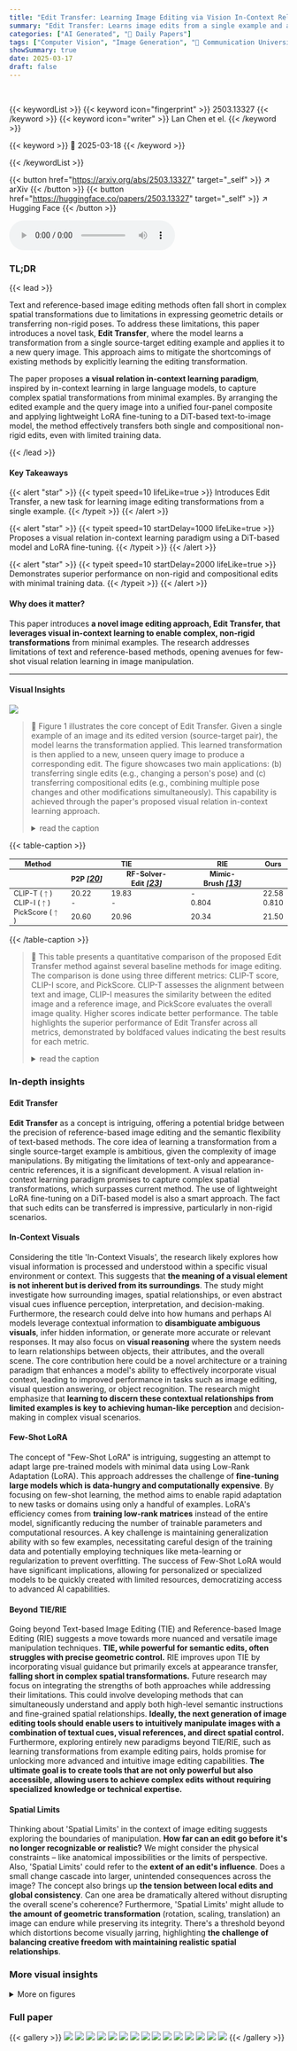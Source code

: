 ```yaml
---
title: "Edit Transfer: Learning Image Editing via Vision In-Context Relations"
summary: "Edit Transfer: Learns image edits from a single example and applies it to new images, surpassing text/reference-based methods!"
categories: ["AI Generated", "🤗 Daily Papers"]
tags: ["Computer Vision", "Image Generation", "🏢 Communication University of China",]
showSummary: true
date: 2025-03-17
draft: false
---
```


<br>

{{< keywordList >}}
{{< keyword icon="fingerprint" >}} 2503.13327 {{< /keyword >}}
{{< keyword icon="writer" >}} Lan Chen et el. {{< /keyword >}}
 
{{< keyword >}} 🤗 2025-03-18 {{< /keyword >}}
 
{{< /keywordList >}}

{{< button href="https://arxiv.org/abs/2503.13327" target="_self" >}}
↗ arXiv
{{< /button >}}
{{< button href="https://huggingface.co/papers/2503.13327" target="_self" >}}
↗ Hugging Face
{{< /button >}}



<audio controls>
    <source src="https://ai-paper-reviewer.com/2503.13327/podcast.wav" type="audio/wav">
    Your browser does not support the audio element.
</audio>


### TL;DR


{{< lead >}}

Text and reference-based image editing methods often fall short in complex spatial transformations due to limitations in expressing geometric details or transferring non-rigid poses. To address these limitations, this paper introduces a novel task, **Edit Transfer**, where the model learns a transformation from a single source-target editing example and applies it to a new query image. This approach aims to mitigate the shortcomings of existing methods by explicitly learning the editing transformation. 



The paper proposes **a visual relation in-context learning paradigm**, inspired by in-context learning in large language models, to capture complex spatial transformations from minimal examples. By arranging the edited example and the query image into a unified four-panel composite and applying lightweight LoRA fine-tuning to a DiT-based text-to-image model, the method effectively transfers both single and compositional non-rigid edits, even with limited training data.

{{< /lead >}}


#### Key Takeaways

{{< alert "star" >}}
{{< typeit speed=10 lifeLike=true >}} Introduces Edit Transfer, a new task for learning image editing transformations from a single example. {{< /typeit >}}
{{< /alert >}}

{{< alert "star" >}}
{{< typeit speed=10 startDelay=1000 lifeLike=true >}} Proposes a visual relation in-context learning paradigm using a DiT-based model and LoRA fine-tuning. {{< /typeit >}}
{{< /alert >}}

{{< alert "star" >}}
{{< typeit speed=10 startDelay=2000 lifeLike=true >}} Demonstrates superior performance on non-rigid and compositional edits with minimal training data. {{< /typeit >}}
{{< /alert >}}

#### Why does it matter?
This paper introduces **a novel image editing approach, Edit Transfer, that leverages visual in-context learning to enable complex, non-rigid transformations** from minimal examples. The research addresses limitations of text and reference-based methods, opening avenues for few-shot visual relation learning in image manipulation.

------
#### Visual Insights



![](https://arxiv.org/html/2503.13327/x2.png)

> 🔼 Figure 1 illustrates the core concept of Edit Transfer.  Given a single example of an image and its edited version (source-target pair), the model learns the transformation applied.  This learned transformation is then applied to a new, unseen query image to produce a corresponding edit.  The figure showcases two main applications: (b) transferring single edits (e.g., changing a person's pose) and (c) transferring compositional edits (e.g., combining multiple pose changes and other modifications simultaneously). This capability is achieved through the paper's proposed visual relation in-context learning approach.
> <details>
> <summary>read the caption</summary>
> Figure 1: Edit Transfer aims to learn a transformation from a given source–target editing example, and apply the edit to a query image. Our framework can effectively transfer both (b) single and (c) compositional non-rigid edits via proposed visual relation in-context learning.
> </details>





{{< table-caption >}}
<table class="ltx_tabular ltx_guessed_headers ltx_align_middle" id="S3.T1.3">
<thead class="ltx_thead">
<tr class="ltx_tr" id="S3.T1.3.4.1">
<th class="ltx_td ltx_align_justify ltx_align_top ltx_th ltx_th_column ltx_border_tt" id="S3.T1.3.4.1.1" style="padding-top:0.8pt;padding-bottom:0.8pt;">
<span class="ltx_inline-block ltx_align_top" id="S3.T1.3.4.1.1.1">
<span class="ltx_p" id="S3.T1.3.4.1.1.1.1" style="width:56.9pt;"><span class="ltx_text" id="S3.T1.3.4.1.1.1.1.1" style="font-size:80%;">Method</span></span>
</span>
</th>
<th class="ltx_td ltx_align_center ltx_align_top ltx_th ltx_th_column ltx_border_tt" colspan="2" id="S3.T1.3.4.1.2" style="padding-top:0.8pt;padding-bottom:0.8pt;"><span class="ltx_text" id="S3.T1.3.4.1.2.1" style="font-size:80%;">TIE</span></th>
<th class="ltx_td ltx_nopad_l ltx_align_justify ltx_align_top ltx_th ltx_th_column ltx_border_tt" id="S3.T1.3.4.1.3" style="padding-top:0.8pt;padding-bottom:0.8pt;">
<span class="ltx_inline-block ltx_align_top" id="S3.T1.3.4.1.3.1">
<span class="ltx_p" id="S3.T1.3.4.1.3.1.1" style="width:28.5pt;"><span class="ltx_text" id="S3.T1.3.4.1.3.1.1.1" style="font-size:80%;">RIE</span></span>
</span>
</th>
<th class="ltx_td ltx_nopad_l ltx_align_justify ltx_align_top ltx_th ltx_th_column ltx_border_tt" id="S3.T1.3.4.1.4" style="padding-top:0.8pt;padding-bottom:0.8pt;">
<span class="ltx_inline-block ltx_align_top" id="S3.T1.3.4.1.4.1">
<span class="ltx_p" id="S3.T1.3.4.1.4.1.1" style="width:22.8pt;"><span class="ltx_text" id="S3.T1.3.4.1.4.1.1.1" style="font-size:80%;">Ours</span></span>
</span>
</th>
</tr>
<tr class="ltx_tr" id="S3.T1.3.5.2">
<th class="ltx_td ltx_align_justify ltx_align_top ltx_th ltx_th_column" id="S3.T1.3.5.2.1" style="padding-top:0.8pt;padding-bottom:0.8pt;">
<span class="ltx_inline-block ltx_align_top" id="S3.T1.3.5.2.1.1">
<span class="ltx_p" id="S3.T1.3.5.2.1.1.1" style="width:56.9pt;"></span>
</span>
</th>
<th class="ltx_td ltx_nopad_l ltx_align_justify ltx_align_top ltx_th ltx_th_column ltx_border_t" id="S3.T1.3.5.2.2" style="padding-top:0.8pt;padding-bottom:0.8pt;">
<span class="ltx_inline-block ltx_align_top" id="S3.T1.3.5.2.2.1">
<span class="ltx_p" id="S3.T1.3.5.2.2.1.1" style="width:19.9pt;"><span class="ltx_text" id="S3.T1.3.5.2.2.1.1.1" style="font-size:80%;">P2P </span><cite class="ltx_cite ltx_centering ltx_citemacro_cite"><span class="ltx_text" id="S3.T1.3.5.2.2.1.1.2.1" style="font-size:80%;">[</span><a class="ltx_ref" href="https://arxiv.org/html/2503.13327v1#bib.bib20" title=""><span class="ltx_text" style="font-size:90%;">20</span></a><span class="ltx_text" id="S3.T1.3.5.2.2.1.1.3.2" style="font-size:80%;">]</span></cite></span>
</span>
</th>
<th class="ltx_td ltx_nopad_l ltx_align_justify ltx_align_top ltx_th ltx_th_column ltx_border_t" id="S3.T1.3.5.2.3" style="padding-top:0.8pt;padding-bottom:0.8pt;">
<span class="ltx_inline-block ltx_align_top" id="S3.T1.3.5.2.3.1">
<span class="ltx_p" id="S3.T1.3.5.2.3.1.1" style="width:51.2pt;"><span class="ltx_text" id="S3.T1.3.5.2.3.1.1.1" style="font-size:80%;">RF-Solver-Edit </span><cite class="ltx_cite ltx_centering ltx_citemacro_cite"><span class="ltx_text" id="S3.T1.3.5.2.3.1.1.2.1" style="font-size:80%;">[</span><a class="ltx_ref" href="https://arxiv.org/html/2503.13327v1#bib.bib23" title=""><span class="ltx_text" style="font-size:90%;">23</span></a><span class="ltx_text" id="S3.T1.3.5.2.3.1.1.3.2" style="font-size:80%;">]</span></cite></span>
</span>
</th>
<th class="ltx_td ltx_nopad_l ltx_align_justify ltx_align_top ltx_th ltx_th_column ltx_border_t" id="S3.T1.3.5.2.4" style="padding-top:0.8pt;padding-bottom:0.8pt;">
<span class="ltx_inline-block ltx_align_top" id="S3.T1.3.5.2.4.1">
<span class="ltx_p" id="S3.T1.3.5.2.4.1.1" style="width:28.5pt;"><span class="ltx_text" id="S3.T1.3.5.2.4.1.1.1" style="font-size:80%;">Mimic-Brush </span><cite class="ltx_cite ltx_centering ltx_citemacro_cite"><span class="ltx_text" id="S3.T1.3.5.2.4.1.1.2.1" style="font-size:80%;">[</span><a class="ltx_ref" href="https://arxiv.org/html/2503.13327v1#bib.bib13" title=""><span class="ltx_text" style="font-size:90%;">13</span></a><span class="ltx_text" id="S3.T1.3.5.2.4.1.1.3.2" style="font-size:80%;">]</span></cite></span>
</span>
</th>
<th class="ltx_td ltx_nopad_l ltx_align_justify ltx_align_top ltx_th ltx_th_column" id="S3.T1.3.5.2.5" style="padding-top:0.8pt;padding-bottom:0.8pt;">
<span class="ltx_inline-block ltx_align_top" id="S3.T1.3.5.2.5.1">
<span class="ltx_p" id="S3.T1.3.5.2.5.1.1" style="width:22.8pt;"></span>
</span>
</th>
</tr>
</thead>
<tbody class="ltx_tbody">
<tr class="ltx_tr" id="S3.T1.1.1">
<td class="ltx_td ltx_align_justify ltx_align_top ltx_border_t" id="S3.T1.1.1.1" style="padding-top:0.8pt;padding-bottom:0.8pt;">
<span class="ltx_inline-block ltx_align_top" id="S3.T1.1.1.1.1">
<span class="ltx_p" id="S3.T1.1.1.1.1.1" style="width:56.9pt;"><span class="ltx_text" id="S3.T1.1.1.1.1.1.1" style="font-size:80%;">CLIP-T (</span><math alttext="\uparrow" class="ltx_centering" display="inline" id="S3.T1.1.1.1.1.1.m1.1"><semantics id="S3.T1.1.1.1.1.1.m1.1a"><mo id="S3.T1.1.1.1.1.1.m1.1.1" mathsize="80%" stretchy="false" xref="S3.T1.1.1.1.1.1.m1.1.1.cmml">↑</mo><annotation-xml encoding="MathML-Content" id="S3.T1.1.1.1.1.1.m1.1b"><ci id="S3.T1.1.1.1.1.1.m1.1.1.cmml" xref="S3.T1.1.1.1.1.1.m1.1.1">↑</ci></annotation-xml><annotation encoding="application/x-tex" id="S3.T1.1.1.1.1.1.m1.1c">\uparrow</annotation><annotation encoding="application/x-llamapun" id="S3.T1.1.1.1.1.1.m1.1d">↑</annotation></semantics></math><span class="ltx_text" id="S3.T1.1.1.1.1.1.2" style="font-size:80%;">)</span></span>
</span>
</td>
<td class="ltx_td ltx_nopad_l ltx_align_justify ltx_align_top ltx_border_t" id="S3.T1.1.1.2" style="padding-top:0.8pt;padding-bottom:0.8pt;">
<span class="ltx_inline-block ltx_align_top" id="S3.T1.1.1.2.1">
<span class="ltx_p" id="S3.T1.1.1.2.1.1" style="width:19.9pt;"><span class="ltx_text" id="S3.T1.1.1.2.1.1.1" style="font-size:80%;">20.22</span></span>
</span>
</td>
<td class="ltx_td ltx_nopad_l ltx_align_justify ltx_align_top ltx_border_t" id="S3.T1.1.1.3" style="padding-top:0.8pt;padding-bottom:0.8pt;">
<span class="ltx_inline-block ltx_align_top" id="S3.T1.1.1.3.1">
<span class="ltx_p" id="S3.T1.1.1.3.1.1" style="width:51.2pt;"><span class="ltx_text" id="S3.T1.1.1.3.1.1.1" style="font-size:80%;">19.83</span></span>
</span>
</td>
<td class="ltx_td ltx_nopad_l ltx_align_justify ltx_align_top ltx_border_t" id="S3.T1.1.1.4" style="padding-top:0.8pt;padding-bottom:0.8pt;">
<span class="ltx_inline-block ltx_align_top" id="S3.T1.1.1.4.1">
<span class="ltx_p" id="S3.T1.1.1.4.1.1" style="width:28.5pt;"><span class="ltx_text" id="S3.T1.1.1.4.1.1.1" style="font-size:80%;">-</span></span>
</span>
</td>
<td class="ltx_td ltx_nopad_l ltx_align_justify ltx_align_top ltx_border_t" id="S3.T1.1.1.5" style="padding-top:0.8pt;padding-bottom:0.8pt;">
<span class="ltx_inline-block ltx_align_top" id="S3.T1.1.1.5.1">
<span class="ltx_p" id="S3.T1.1.1.5.1.1" style="width:22.8pt;"><span class="ltx_text ltx_font_bold" id="S3.T1.1.1.5.1.1.1" style="font-size:80%;">22.58</span></span>
</span>
</td>
</tr>
<tr class="ltx_tr" id="S3.T1.2.2">
<td class="ltx_td ltx_align_justify ltx_align_top" id="S3.T1.2.2.1" style="padding-top:0.8pt;padding-bottom:0.8pt;">
<span class="ltx_inline-block ltx_align_top" id="S3.T1.2.2.1.1">
<span class="ltx_p" id="S3.T1.2.2.1.1.1" style="width:56.9pt;"><span class="ltx_text" id="S3.T1.2.2.1.1.1.1" style="font-size:80%;">CLIP-I (</span><math alttext="\uparrow" class="ltx_centering" display="inline" id="S3.T1.2.2.1.1.1.m1.1"><semantics id="S3.T1.2.2.1.1.1.m1.1a"><mo id="S3.T1.2.2.1.1.1.m1.1.1" mathsize="80%" stretchy="false" xref="S3.T1.2.2.1.1.1.m1.1.1.cmml">↑</mo><annotation-xml encoding="MathML-Content" id="S3.T1.2.2.1.1.1.m1.1b"><ci id="S3.T1.2.2.1.1.1.m1.1.1.cmml" xref="S3.T1.2.2.1.1.1.m1.1.1">↑</ci></annotation-xml><annotation encoding="application/x-tex" id="S3.T1.2.2.1.1.1.m1.1c">\uparrow</annotation><annotation encoding="application/x-llamapun" id="S3.T1.2.2.1.1.1.m1.1d">↑</annotation></semantics></math><span class="ltx_text" id="S3.T1.2.2.1.1.1.2" style="font-size:80%;">)</span></span>
</span>
</td>
<td class="ltx_td ltx_nopad_l ltx_align_justify ltx_align_top" id="S3.T1.2.2.2" style="padding-top:0.8pt;padding-bottom:0.8pt;">
<span class="ltx_inline-block ltx_align_top" id="S3.T1.2.2.2.1">
<span class="ltx_p" id="S3.T1.2.2.2.1.1" style="width:19.9pt;"><span class="ltx_text" id="S3.T1.2.2.2.1.1.1" style="font-size:80%;">-</span></span>
</span>
</td>
<td class="ltx_td ltx_nopad_l ltx_align_justify ltx_align_top" id="S3.T1.2.2.3" style="padding-top:0.8pt;padding-bottom:0.8pt;">
<span class="ltx_inline-block ltx_align_top" id="S3.T1.2.2.3.1">
<span class="ltx_p" id="S3.T1.2.2.3.1.1" style="width:51.2pt;"><span class="ltx_text" id="S3.T1.2.2.3.1.1.1" style="font-size:80%;">-</span></span>
</span>
</td>
<td class="ltx_td ltx_nopad_l ltx_align_justify ltx_align_top" id="S3.T1.2.2.4" style="padding-top:0.8pt;padding-bottom:0.8pt;">
<span class="ltx_inline-block ltx_align_top" id="S3.T1.2.2.4.1">
<span class="ltx_p" id="S3.T1.2.2.4.1.1" style="width:28.5pt;"><span class="ltx_text" id="S3.T1.2.2.4.1.1.1" style="font-size:80%;">0.804</span></span>
</span>
</td>
<td class="ltx_td ltx_nopad_l ltx_align_justify ltx_align_top" id="S3.T1.2.2.5" style="padding-top:0.8pt;padding-bottom:0.8pt;">
<span class="ltx_inline-block ltx_align_top" id="S3.T1.2.2.5.1">
<span class="ltx_p" id="S3.T1.2.2.5.1.1" style="width:22.8pt;"><span class="ltx_text ltx_font_bold" id="S3.T1.2.2.5.1.1.1" style="font-size:80%;">0.810</span></span>
</span>
</td>
</tr>
<tr class="ltx_tr" id="S3.T1.3.3">
<td class="ltx_td ltx_align_justify ltx_align_top ltx_border_bb" id="S3.T1.3.3.1" style="padding-top:0.8pt;padding-bottom:0.8pt;">
<span class="ltx_inline-block ltx_align_top" id="S3.T1.3.3.1.1">
<span class="ltx_p" id="S3.T1.3.3.1.1.1" style="width:56.9pt;"><span class="ltx_text" id="S3.T1.3.3.1.1.1.1" style="font-size:80%;">PickScore (</span><math alttext="\uparrow" class="ltx_centering" display="inline" id="S3.T1.3.3.1.1.1.m1.1"><semantics id="S3.T1.3.3.1.1.1.m1.1a"><mo id="S3.T1.3.3.1.1.1.m1.1.1" mathsize="80%" stretchy="false" xref="S3.T1.3.3.1.1.1.m1.1.1.cmml">↑</mo><annotation-xml encoding="MathML-Content" id="S3.T1.3.3.1.1.1.m1.1b"><ci id="S3.T1.3.3.1.1.1.m1.1.1.cmml" xref="S3.T1.3.3.1.1.1.m1.1.1">↑</ci></annotation-xml><annotation encoding="application/x-tex" id="S3.T1.3.3.1.1.1.m1.1c">\uparrow</annotation><annotation encoding="application/x-llamapun" id="S3.T1.3.3.1.1.1.m1.1d">↑</annotation></semantics></math><span class="ltx_text" id="S3.T1.3.3.1.1.1.2" style="font-size:80%;">)</span></span>
</span>
</td>
<td class="ltx_td ltx_nopad_l ltx_align_justify ltx_align_top ltx_border_bb" id="S3.T1.3.3.2" style="padding-top:0.8pt;padding-bottom:0.8pt;">
<span class="ltx_inline-block ltx_align_top" id="S3.T1.3.3.2.1">
<span class="ltx_p" id="S3.T1.3.3.2.1.1" style="width:19.9pt;"><span class="ltx_text" id="S3.T1.3.3.2.1.1.1" style="font-size:80%;">20.60</span></span>
</span>
</td>
<td class="ltx_td ltx_nopad_l ltx_align_justify ltx_align_top ltx_border_bb" id="S3.T1.3.3.3" style="padding-top:0.8pt;padding-bottom:0.8pt;">
<span class="ltx_inline-block ltx_align_top" id="S3.T1.3.3.3.1">
<span class="ltx_p" id="S3.T1.3.3.3.1.1" style="width:51.2pt;"><span class="ltx_text" id="S3.T1.3.3.3.1.1.1" style="font-size:80%;">20.96</span></span>
</span>
</td>
<td class="ltx_td ltx_nopad_l ltx_align_justify ltx_align_top ltx_border_bb" id="S3.T1.3.3.4" style="padding-top:0.8pt;padding-bottom:0.8pt;">
<span class="ltx_inline-block ltx_align_top" id="S3.T1.3.3.4.1">
<span class="ltx_p" id="S3.T1.3.3.4.1.1" style="width:28.5pt;"><span class="ltx_text" id="S3.T1.3.3.4.1.1.1" style="font-size:80%;">20.34</span></span>
</span>
</td>
<td class="ltx_td ltx_nopad_l ltx_align_justify ltx_align_top ltx_border_bb" id="S3.T1.3.3.5" style="padding-top:0.8pt;padding-bottom:0.8pt;">
<span class="ltx_inline-block ltx_align_top" id="S3.T1.3.3.5.1">
<span class="ltx_p" id="S3.T1.3.3.5.1.1" style="width:22.8pt;"><span class="ltx_text ltx_font_bold" id="S3.T1.3.3.5.1.1.1" style="font-size:80%;">21.50</span></span>
</span>
</td>
</tr>
</tbody>
</table>{{< /table-caption >}}

> 🔼 This table presents a quantitative comparison of the proposed Edit Transfer method against several baseline methods for image editing.  The comparison is done using three different metrics: CLIP-T score, CLIP-I score, and PickScore.  CLIP-T assesses the alignment between text and image, CLIP-I measures the similarity between the edited image and a reference image, and PickScore evaluates the overall image quality.  Higher scores indicate better performance. The table highlights the superior performance of Edit Transfer across all metrics, demonstrated by boldfaced values indicating the best results for each metric.
> <details>
> <summary>read the caption</summary>
> Table 1: Quantitative comparisons of baselines and our Edit Transfer. Bold indicates the best value.
> </details>





### In-depth insights


#### Edit Transfer
**Edit Transfer** as a concept is intriguing, offering a potential bridge between the precision of reference-based image editing and the semantic flexibility of text-based methods. The core idea of learning a transformation from a single source-target example is ambitious, given the complexity of image manipulations. By mitigating the limitations of text-only and appearance-centric references, it is a significant development. A visual relation in-context learning paradigm promises to capture complex spatial transformations, which surpasses current method. The use of lightweight LoRA fine-tuning on a DiT-based model is also a smart approach. The fact that such edits can be transferred is impressive, particularly in non-rigid scenarios.

#### In-Context Visuals
Considering the title 'In-Context Visuals', the research likely explores how visual information is processed and understood within a specific visual environment or context. This suggests that **the meaning of a visual element is not inherent but is derived from its surroundings**. The study might investigate how surrounding images, spatial relationships, or even abstract visual cues influence perception, interpretation, and decision-making. Furthermore, the research could delve into how humans and perhaps AI models leverage contextual information to **disambiguate ambiguous visuals**, infer hidden information, or generate more accurate or relevant responses. It may also focus on **visual reasoning** where the system needs to learn relationships between objects, their attributes, and the overall scene. The core contribution here could be a novel architecture or a training paradigm that enhances a model's ability to effectively incorporate visual context, leading to improved performance in tasks such as image editing, visual question answering, or object recognition. The research might emphasize that **learning to discern these contextual relationships from limited examples is key to achieving human-like perception** and decision-making in complex visual scenarios.

#### Few-Shot LoRA
The concept of "Few-Shot LoRA" is intriguing, suggesting an attempt to adapt large pre-trained models with minimal data using Low-Rank Adaptation (LoRA). This approach addresses the challenge of **fine-tuning large models which is data-hungry and computationally expensive**. By focusing on few-shot learning, the method aims to enable rapid adaptation to new tasks or domains using only a handful of examples. LoRA's efficiency comes from **training low-rank matrices** instead of the entire model, significantly reducing the number of trainable parameters and computational resources. A key challenge is maintaining generalization ability with so few examples, necessitating careful design of the training data and potentially employing techniques like meta-learning or regularization to prevent overfitting. The success of Few-Shot LoRA would have significant implications, allowing for personalized or specialized models to be quickly created with limited resources, democratizing access to advanced AI capabilities.

#### Beyond TIE/RIE
Going beyond Text-based Image Editing (TIE) and Reference-based Image Editing (RIE) suggests a move towards more nuanced and versatile image manipulation techniques. **TIE, while powerful for semantic edits, often struggles with precise geometric control.** RIE improves upon TIE by incorporating visual guidance but primarily excels at appearance transfer, **falling short in complex spatial transformations.** Future research may focus on integrating the strengths of both approaches while addressing their limitations. This could involve developing methods that can simultaneously understand and apply both high-level semantic instructions and fine-grained spatial relationships. **Ideally, the next generation of image editing tools should enable users to intuitively manipulate images with a combination of textual cues, visual references, and direct spatial control.** Furthermore, exploring entirely new paradigms beyond TIE/RIE, such as learning transformations from example editing pairs, holds promise for unlocking more advanced and intuitive image editing capabilities. **The ultimate goal is to create tools that are not only powerful but also accessible, allowing users to achieve complex edits without requiring specialized knowledge or technical expertise.**

#### Spatial Limits
Thinking about 'Spatial Limits' in the context of image editing suggests exploring the boundaries of manipulation. **How far can an edit go before it's no longer recognizable or realistic?** We might consider the physical constraints – like anatomical impossibilities or the limits of perspective. Also, 'Spatial Limits' could refer to the **extent of an edit's influence**. Does a small change cascade into larger, unintended consequences across the image? The concept also brings up **the tension between local edits and global consistency**. Can one area be dramatically altered without disrupting the overall scene's coherence? Furthermore, 'Spatial Limits' might allude to **the amount of geometric transformation** (rotation, scaling, translation) an image can endure while preserving its integrity. There's a threshold beyond which distortions become visually jarring, highlighting **the challenge of balancing creative freedom with maintaining realistic spatial relationships**.


### More visual insights

<details>
<summary>More on figures
</summary>


![](https://arxiv.org/html/2503.13327/x3.png)

> 🔼 This figure compares three image editing approaches: text-based image editing (TIE), reference-based image editing (RIE), and the proposed Edit Transfer method. (a) illustrates the limitations of TIE, showing that complex, non-rigid transformations are hard to describe accurately using only text prompts. (b) demonstrates how RIE methods, while incorporating visual guidance, often struggle with non-rigid pose changes because they mainly focus on transferring appearance. (c) highlights that the novel Edit Transfer method overcomes these limitations by learning the transformation from a source-target pair and effectively applying it to new images, thus handling complex non-rigid edits.
> <details>
> <summary>read the caption</summary>
> Figure 2: Comparisons with existing editing paradigms. (a) Existing TIE methods [20, 21, 22, 23, 24, 25] rely solely on text prompts to edit images, making them ineffective for complex non-rigid transformations that are difficult to describe accurately. (b) Existing RIE methods [6, 7, 8, 9, 10, 11, 12, 13, 14, 15] incorporate visual guidance via a reference image but primarily focus on appearance transfer, failing in non-rigid pose modifications. (c) In contrast, our proposed Edit Transfer learns and applies the transformation observed in editing examples to a query image, effectively handling intricate non-rigid edits.
> </details>



![](https://arxiv.org/html/2503.13327/x4.png)

> 🔼 Figure 3 illustrates the visual relation in-context learning process used in Edit Transfer.  Panel (a) shows the four-panel input arrangement: the top row contains an example source image and its corresponding edited version, while the bottom row shows a new query image and its to-be-generated edited version. The model learns the transformation from the top row and applies it to the query image.  Panel (b) details the fine-tuning process where a lightweight LoRA (Low-Rank Adaptation) is applied to the Multi-Modal Attention (MMA) module to improve the model's ability to capture the visual relationship between the images.  Noise is added and removed only from the latent tokens representing the edited image, while the conditional tokens remain noise-free. Panel (c) depicts the final image generation step, where the latent token is initialized with random noise, combined with clean tokens, and then passed through the refined DiT (Diffusion Transformer) blocks to produce the final edited query image.
> <details>
> <summary>read the caption</summary>
> Figure 3: Visual relation in-context learning for Edit Transfer. (a) We arrange in-context examples in a four-panel layout: the top row (an editing pair (ℐs,ℐt)subscriptℐ𝑠subscriptℐ𝑡(\mathcal{I}_{s},\mathcal{I}_{t})( caligraphic_I start_POSTSUBSCRIPT italic_s end_POSTSUBSCRIPT , caligraphic_I start_POSTSUBSCRIPT italic_t end_POSTSUBSCRIPT )) and the bottom row (the query pair (ℐ^s,ℐ^t)subscript^ℐ𝑠subscript^ℐ𝑡(\mathcal{\hat{I}}_{s},\mathcal{\hat{I}}_{t})( over^ start_ARG caligraphic_I end_ARG start_POSTSUBSCRIPT italic_s end_POSTSUBSCRIPT , over^ start_ARG caligraphic_I end_ARG start_POSTSUBSCRIPT italic_t end_POSTSUBSCRIPT )). Our goal is to to learn the transformation from ℐs→ℐt→subscriptℐ𝑠subscriptℐ𝑡\mathcal{I}_{s}\to\mathcal{I}_{t}caligraphic_I start_POSTSUBSCRIPT italic_s end_POSTSUBSCRIPT → caligraphic_I start_POSTSUBSCRIPT italic_t end_POSTSUBSCRIPT, and apply it to the bottom-left image ℐ^ssubscript^ℐ𝑠\hat{\mathcal{I}}_{s}over^ start_ARG caligraphic_I end_ARG start_POSTSUBSCRIPT italic_s end_POSTSUBSCRIPT, producing the target ℐ^tsubscript^ℐ𝑡\hat{\mathcal{I}}_{t}over^ start_ARG caligraphic_I end_ARG start_POSTSUBSCRIPT italic_t end_POSTSUBSCRIPT, in the bottom-right. (b) We fine-tune a lightweight LoRA in the MMA to better capture visual relations. Noise addition and removal are applied only to ztsubscript𝑧𝑡z_{t}italic_z start_POSTSUBSCRIPT italic_t end_POSTSUBSCRIPT, while the conditional tokens cTsubscript𝑐𝑇c_{T}italic_c start_POSTSUBSCRIPT italic_T end_POSTSUBSCRIPT ( derived from (ℐs,ℐt,ℐ^s)subscriptℐ𝑠subscriptℐ𝑡subscript^ℐ𝑠(\mathcal{I}_{s},\mathcal{I}_{t},\hat{\mathcal{I}}_{s})( caligraphic_I start_POSTSUBSCRIPT italic_s end_POSTSUBSCRIPT , caligraphic_I start_POSTSUBSCRIPT italic_t end_POSTSUBSCRIPT , over^ start_ARG caligraphic_I end_ARG start_POSTSUBSCRIPT italic_s end_POSTSUBSCRIPT )) remain noise-free. (c) Finally, we cast Edit Transfer as an image generation task by initializing the bottom-right latent token zTsubscript𝑧𝑇z_{T}italic_z start_POSTSUBSCRIPT italic_T end_POSTSUBSCRIPT with random noise and concatenating it with the clean tokens cIsubscript𝑐𝐼c_{I}italic_c start_POSTSUBSCRIPT italic_I end_POSTSUBSCRIPT. Leveraging the enhanced in-context capability of the fine-tuned DiT blocks, the model generates ℐtsubscriptℐ𝑡\mathcal{I}_{t}caligraphic_I start_POSTSUBSCRIPT italic_t end_POSTSUBSCRIPT, effectively transferring the same edits from the top row to the bottom-left image.
> </details>



![](https://arxiv.org/html/2503.13327/x5.png)

> 🔼 Figure 4 demonstrates the capabilities of Edit Transfer in handling both single and multiple edits.  The top row (a) showcases examples where a single editing transformation (e.g., changing a person's pose) from a source-target image pair is successfully applied to a new query image.  The bottom row (b) shows examples of 'compositional edits,' where multiple edits from a single source-target example are successfully combined and applied to a new image. This highlights the model's ability to learn complex transformations and apply them effectively to unseen images.
> <details>
> <summary>read the caption</summary>
> Figure 4: Edit Transfer exhibits impressive versatility to transfer visual exemplar pairs’edit into the requested source image, delivering high-quality (a) single-edit transformations as well as (b) effective compositional edits that seamlessly combine multiple modifications.
> </details>



![](https://arxiv.org/html/2503.13327/x6.png)

> 🔼 Figure 5 presents a qualitative comparison of different image editing methods.  It showcases the results of several techniques, including text-based image editing (TIE), reference-based image editing (RIE), and the proposed Edit Transfer method.  The goal is to illustrate the Edit Transfer method's superior performance in handling complex, non-rigid transformations, such as changes in pose and viewpoint.  The figure displays a series of image edits performed by each technique, allowing for a visual comparison of the results.  Detailed text prompts used for TIE methods are provided separately in Section B.1 of the paper.
> <details>
> <summary>read the caption</summary>
> Figure 5: Qualitative comparisons. Compared with TIE and RIE methods, our method consistently outperforms in various non-rigid editing tasks. We provide the detailed text prompt of TIE methods in  Section B.1.
> </details>



![](https://arxiv.org/html/2503.13327/x7.png)

> 🔼 Figure 6 presents a comparison of Edit Transfer with three other image editing methods: P2P, RF-Solver-Edit, and MimicBrush.  The comparison is done through both a user study and a VLM (Vision-Language Model) evaluation.  Part (a) shows the percentage of users who preferred Edit Transfer over the other methods. Part (b) displays the average scores assigned to each method by the GPT-40 model, indicating the overall performance perceived by the AI.
> <details>
> <summary>read the caption</summary>
> Figure 6: Results of user study and VLM evaluation. We compare our Edit Transfer (IV) with P2P [20] (I), RF-Solver-Edit [23] (II) and MimicBrush [13] (III). (a) The values show the proportion of users who prefer our method over the others. (b) The values represent the average scores given to each method by GPT-4o [31].
> </details>



![](https://arxiv.org/html/2503.13327/x8.png)

> 🔼 This figure demonstrates the impact of dataset size on the model's performance in Edit Transfer.  Panel (a) shows that using only two training samples per editing type is enough to achieve effective non-rigid edits, even with a limited number (10) of editing types. Panel (b) illustrates that expanding the dataset to 21 editing types significantly improves the model's ability to handle subtle local edits and enhances its generalization capabilities, even when there is a spatial mismatch between the editing example and the query image.
> <details>
> <summary>read the caption</summary>
> Figure 7: Influence of dataset scale. (a) Setting the number of training samples per editing type to Nc=2subscript𝑁𝑐2N_{c}=2italic_N start_POSTSUBSCRIPT italic_c end_POSTSUBSCRIPT = 2 is sufficient for learning effective non-rigid edits, even when the total number of editing types NT=10subscript𝑁𝑇10N_{T}=10italic_N start_POSTSUBSCRIPT italic_T end_POSTSUBSCRIPT = 10. (b) Increasing NT=21subscript𝑁𝑇21N_{T}=21italic_N start_POSTSUBSCRIPT italic_T end_POSTSUBSCRIPT = 21 further improves the model’s ability to capture subtle local edits and enhances its generalization to cases where the editing example and query image are spatially misaligned.
> </details>



![](https://arxiv.org/html/2503.13327/x9.png)

> 🔼 This figure compares the performance of the proposed Edit Transfer method with and without fine-tuning.  The left column shows the results of the proposed method with fine-tuning, demonstrating its ability to accurately transfer complex pose information from a source image-edited image pair to a new query image. In contrast, the right column shows the results without fine-tuning, which only partially captures the pose information from the source image-edited image pair, indicating that fine-tuning is essential for effective visual relation learning. This highlights the few-shot learning capability of the proposed approach, where minimal training data enables effective adaptation to new images.
> <details>
> <summary>read the caption</summary>
> Figure 8: Ours vs. w/o fine-tuning. Without fine-tuning, Flux can only capture some of the pose information identified in Itsubscript𝐼𝑡I_{t}italic_I start_POSTSUBSCRIPT italic_t end_POSTSUBSCRIPT regardless of the relation between Is→It→subscript𝐼𝑠subscript𝐼𝑡I_{s}\to I_{t}italic_I start_POSTSUBSCRIPT italic_s end_POSTSUBSCRIPT → italic_I start_POSTSUBSCRIPT italic_t end_POSTSUBSCRIPT and I^ssubscript^𝐼𝑠\hat{I}_{s}over^ start_ARG italic_I end_ARG start_POSTSUBSCRIPT italic_s end_POSTSUBSCRIPT. In contrast, with our few-shot fine-tuning, the model effectively learns the visual relation from example pairs and applied to I^ssubscript^𝐼𝑠\hat{I}_{s}over^ start_ARG italic_I end_ARG start_POSTSUBSCRIPT italic_s end_POSTSUBSCRIPT.
> </details>



![](https://arxiv.org/html/2503.13327/x10.png)

> 🔼 This figure explores the impact of inconsistencies between textual prompts and visual examples in image editing.  The experiment shows that when the text prompt and visual example convey different meanings, the generated images often reflect a blend of both (a, b).  In other cases, the generated image may solely reflect the text (c) or the visual example (d).  Red labels highlight mismatches between the prompt and generated image, while green indicates alignment.
> <details>
> <summary>read the caption</summary>
> Figure 9: Investigating the alignment between text and visual example pairs. When the text prompt and visual demonstrations convey different semantics, the generated images ℐ^tsubscript^ℐ𝑡\hat{\mathcal{I}}_{t}over^ start_ARG caligraphic_I end_ARG start_POSTSUBSCRIPT italic_t end_POSTSUBSCRIPT tend to (a)(b) exhibit mixed semantics from both sources, and either (c) follow the text or (d) the visual demonstrations. Note that the red label indicates misalignment, while green label indicates alignment.
> </details>



![](https://arxiv.org/html/2503.13327/x11.png)

> 🔼 Figure 10 showcases the generalization capabilities of the Edit Transfer model.  The figure demonstrates that the model can (b) generate novel pose variations within a single editing type, even without seeing those variations during training; (c) flexibly combine multiple editing types to create more complex edits; and (d) successfully transfer the learned editing capabilities to images of different species (e.g., applying human pose edits to an animal). This highlights the model's ability to generalize beyond the specific training examples.
> <details>
> <summary>read the caption</summary>
> Figure 10: Generalization performance of Edit Transfer. Our model demonstrates remarkable generalization by: (b) Generating novel pose variations within a given editing type, even if such variations were unseen during training; (c) Flexibly combining different editing types; (d) Transferring its capabilities across other species.
> </details>



![](https://arxiv.org/html/2503.13327/x12.png)

> 🔼 Figure 11 demonstrates the limitations of the proposed Edit Transfer method.  Specifically, it shows that the model struggles with transferring low-level image properties, such as color changes. While the model excels at transferring complex spatial transformations and pose changes, as shown in previous figures, it cannot reliably change color attributes of an image, even when given a direct example of the desired color change. This highlights a key limitation in the approach and suggests areas for future research to improve the model's ability to handle low-level property transfers.
> <details>
> <summary>read the caption</summary>
> Figure 11: Limitations. Our method struggles with low-level properties transfer e.g. color.
> </details>



![](https://arxiv.org/html/2503.13327/x13.png)

> 🔼 This figure shows examples of the 21 different editing types used in the Edit Transfer dataset. Each editing type is represented by two example image pairs: a source image and its corresponding edited version. The editing types cover a variety of transformations, including changes in pose, expression, clothing, and accessories. The figure provides a visual representation of the diversity and complexity of the edits that the model is trained to perform.
> <details>
> <summary>read the caption</summary>
> Figure 12: Image samples of each editing type in the dataset.
> </details>



![](https://arxiv.org/html/2503.13327/x14.png)

> 🔼 This figure details the prompt template used in the Vision-Language Model (VLM) evaluation section of the paper.  The prompt guides the evaluator through a role-play scenario, presenting them with source images and editing prompts.  Evaluators assess the quality of edited images generated by three different methods based on two metrics: Editing Accuracy (how well the edit matches the prompt) and Overall Performance (the overall quality and coherence of the edited image). The evaluators provide their scores in a structured JSON format for each image.
> <details>
> <summary>read the caption</summary>
> Figure 15: Prompt template of VLM score.
> </details>



![](https://arxiv.org/html/2503.13327/x15.png)

> 🔼 This figure displays further examples of single edit transfer, showcasing the model's ability to successfully apply learned transformations from a single source-target example to new query images.  The edits demonstrate the model's capability of handling diverse non-rigid transformations, including changes in pose, facial expressions, clothing, and background. The results highlight the model's flexibility and generalizability in transferring edits.
> <details>
> <summary>read the caption</summary>
> Figure 16: Additional experimental results of single edit transfer.
> </details>



</details>






### Full paper

{{< gallery >}}
<img src="https://ai-paper-reviewer.com/2503.13327/1.png" class="grid-w50 md:grid-w33 xl:grid-w25" />
<img src="https://ai-paper-reviewer.com/2503.13327/2.png" class="grid-w50 md:grid-w33 xl:grid-w25" />
<img src="https://ai-paper-reviewer.com/2503.13327/3.png" class="grid-w50 md:grid-w33 xl:grid-w25" />
<img src="https://ai-paper-reviewer.com/2503.13327/4.png" class="grid-w50 md:grid-w33 xl:grid-w25" />
<img src="https://ai-paper-reviewer.com/2503.13327/5.png" class="grid-w50 md:grid-w33 xl:grid-w25" />
<img src="https://ai-paper-reviewer.com/2503.13327/6.png" class="grid-w50 md:grid-w33 xl:grid-w25" />
<img src="https://ai-paper-reviewer.com/2503.13327/7.png" class="grid-w50 md:grid-w33 xl:grid-w25" />
<img src="https://ai-paper-reviewer.com/2503.13327/8.png" class="grid-w50 md:grid-w33 xl:grid-w25" />
<img src="https://ai-paper-reviewer.com/2503.13327/9.png" class="grid-w50 md:grid-w33 xl:grid-w25" />
<img src="https://ai-paper-reviewer.com/2503.13327/10.png" class="grid-w50 md:grid-w33 xl:grid-w25" />
<img src="https://ai-paper-reviewer.com/2503.13327/11.png" class="grid-w50 md:grid-w33 xl:grid-w25" />
<img src="https://ai-paper-reviewer.com/2503.13327/12.png" class="grid-w50 md:grid-w33 xl:grid-w25" />
<img src="https://ai-paper-reviewer.com/2503.13327/13.png" class="grid-w50 md:grid-w33 xl:grid-w25" />
<img src="https://ai-paper-reviewer.com/2503.13327/14.png" class="grid-w50 md:grid-w33 xl:grid-w25" />
<img src="https://ai-paper-reviewer.com/2503.13327/15.png" class="grid-w50 md:grid-w33 xl:grid-w25" />
{{< /gallery >}}